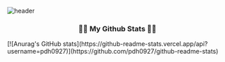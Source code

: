 ![header](https://capsule-render.vercel.app/api?type=rounded&height=300&color=gradient&text=DH%20Github&textBg=false)


<h3 align="center">👩‍💻 My Github Stats 👩‍💻</h3>
[![Anurag's GitHub stats](https://github-readme-stats.vercel.app/api?username=pdh0927)](https://github.com/pdh0927/github-readme-stats)
